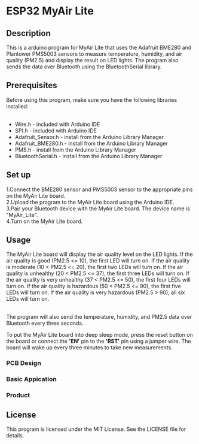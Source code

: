 <h1>ESP32 MyAir Lite</h1>
<h2>Description</h2>
This is a arduino program for MyAir Lite that uses the Adafruit BME280 and Plantower PMS5003 sensors to measure temperature, humidity, and air quality (PM2.5) and display the result on LED lights. The program also sends the data over Bluetooth using the BluetoothSerial library.
<h2>Prerequisites</h2>
Before using this program, make sure you have the following libraries installed:<br><br>  

- Wire.h - included with Arduino IDE<br> 
- SPI.h - included with Arduino IDE<br> 
- Adafruit_Sensor.h - install from the Arduino Library Manager<br> 
- Adafruit_BME280.h - install from the Arduino Library Manager<br> 
- PMS.h - install from the Arduino Library Manager<br> 
- BluetoothSerial.h - install from the Arduino Library Manager<br> 
<h2>Set up</h2>
1.Connect the BME280 sensor and PMS5003 sensor to the appropriate pins on the MyAir Lite board.<br> 
2.Upload the program to the MyAir Lite board using the Arduino IDE.<br> 
3.Pair your Bluetooth device with the MyAir Lite board. The device name is "MyAir_Lite".<br> 
4.Turn on the MyAir Lite board.
<h2>Usage</h2>
The MyAir Lite board will display the air quality level on the LED lights. If the air quality is good (PM2.5 <= 10), the first LED will turn on. If the air quality is moderate (10 < PM2.5 <= 20), the first two LEDs will turn on. If the air quality is unhealthy (20 < PM2.5 <= 37), the first three LEDs will turn on. If the air quality is very unhealthy (37 < PM2.5 <= 50), the first four LEDs will turn on. If the air quality is hazardous (50 < PM2.5 <= 90), the first five LEDs will turn on. If the air quality is very hazardous (PM2.5 > 90), all six LEDs will turn on.<br> <br> 

The program will also send the temperature, humidity, and PM2.5 data over Bluetooth every three seconds.

To put the MyAir Lite board into deep sleep mode, press the reset button on the board or connect the <b>'EN'</b> pin to the <b>'RST'</b>  pin using a jumper wire. The board will wake up every three minutes to take new measurements.

<h3>PCB Design</h3>

<h3>Basic Appication</h3>

<h3>Product</h3>

<h2>License</h2>
This program is licensed under the MIT License. See the LICENSE file for details.
